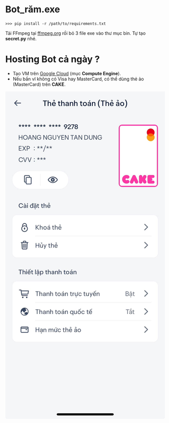 # Bot_răm.exe

```
>>> pip install -r /path/to/requirements.txt
```

Tải FFmpeg tại [ffmpeg.org](https://ffmpeg.org/download.html) rồi bỏ 3 file exe vào thư mục bin. Tự tạo **secret.py** nhé.



# Hosting Bot cả ngày ?
- Tạo VM trên [Google Cloud](https://console.cloud.google.com/) (mục **Compute Engine**).
- Nếu bần vl không có Visa hay MasterCard, có thể dùng thẻ ảo (MasterCard) trên **CAKE**.

![Thẻ ảo trên CAKE](image\cake.png)